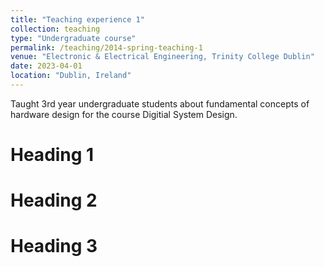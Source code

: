 ```yaml
---
title: "Teaching experience 1"
collection: teaching
type: "Undergraduate course"
permalink: /teaching/2014-spring-teaching-1
venue: "Electronic & Electrical Engineering, Trinity College Dublin"
date: 2023-04-01
location: "Dublin, Ireland"
---
```


Taught 3rd year undergraduate students about fundamental concepts of hardware design for the course Digitial System Design.

Heading 1
======

Heading 2
======

Heading 3
======
